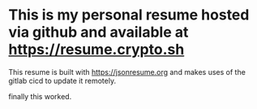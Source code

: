 # This is my personal resume hosted via github and available at https://resume.crypto.sh

This resume is built with https://jsonresume.org and makes uses of the gitlab cicd to update it remotely.



finally this worked.
